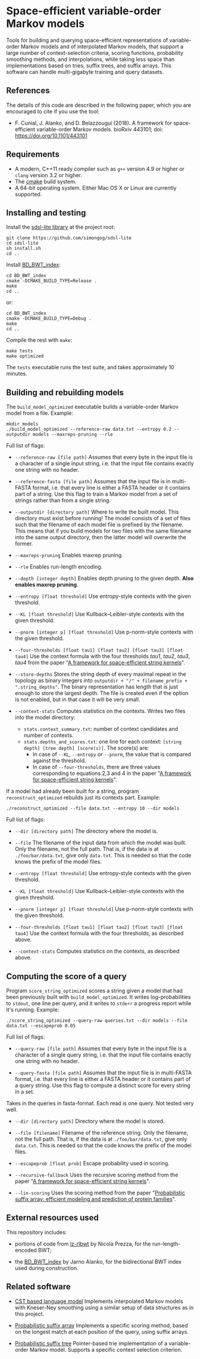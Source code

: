 Space-efficient variable-order Markov models
=========

Tools for building and querying space-efficient representations of variable-order Markov models and of interpolated Markov models, that support a large number of context-selection criteria, scoring functions, probability smoothing methods, and interpolations, while taking less space than implementations based on tries, suffix trees, and suffix arrays. This software can handle multi-gigabyte training and query datasets.

References
------------

The details of this code are described in the following paper, which you are encouraged to cite if you use the tool:

* F. Cunial, J. Alanko, and D. Belazzougui (2018). A framework for space-efficient variable-order Markov models. bioRxiv 443101; doi: https://doi.org/10.1101/443101


Requirements
------------

* A modern, C++11 ready compiler such as `g++` version 4.9 or higher or `clang` version 3.2 or higher.
* The [cmake][cmake] build system.
* A 64-bit operating system. Either Mac OS X or Linux are currently supported.


Installing and testing
------------

Install the [sdsl-lite library](https://github.com/simongog/sdsl-lite) at the project root:

```
git clone https://github.com/simongog/sdsl-lite
cd sdsl-lite
sh install.sh
cd ..
```

Install [BD_BWT_index](https://github.com/jnalanko/BD_BWT_index):

```
cd BD_BWT_index
cmake -DCMAKE_BUILD_TYPE=Release .
make
cd ..
```

or:

```
cd BD_BWT_index
cmake -DCMAKE_BUILD_TYPE=Debug . 
make
cd ..
```

Compile the rest with `make`:

```
make tests
make optimized
```

The `tests` executable runs the test suite, and takes approximately 10 minutes.



Building and rebuilding models
------------

The `build_model_optimized` executable builds a variable-order Markov model from a file. Example:

```
mkdir models
./build_model_optimized --reference-raw data.txt --entropy 0.2 --outputdir models --maxreps-pruning --rle
```

Full list of flags:

* `--reference-raw [file path]` Assumes that every byte in the input file is a character of a single input string, i.e. that the input file contains exactly one string with no header.

* `--reference-fasta [file path]` Assumes that the input file is in multi-FASTA format, i.e. that every line is either a FASTA header or it contains part of a string. Use this flag to train a Markov model from a set of strings rather than from a single string.
    
* `--outputdir [directory path]` Where to write the built model. This directory must exist before running! The model consists of a set of files such that the filename of each model file is prefixed by the filename. This means that if you build models for two files with the same filename into the same output directory, then the latter model will overwrite the former.
     
* `--maxreps-pruning` Enables maxrep pruning.
    
* `--rle` Enables run-length encoding.
    
* `--depth [integer depth]` Enables depth pruning to the given depth. **Also enables maxrep pruning**.
   
* `--entropy [float threshold]` Use entropy-style contexts with the given threshold.
   
* `--KL [float threshold]` Use Kullback–Leibler-style contexts with the given threshold.
    
* `--pnorm [integer p] [float threshold]` Use p-norm-style contexts with the given threshold.
    
* `--four-thresholds [float tau1] [float tau2] [float tau3] [float tau4]` Use the context formula with the four thresholds *tau1*, *tau2*, *tau3*, *tau4* from the paper "[A framework for space-efficient string kernels][KERNELSPAPER]".
    
* `--store-depths` Stores the string depth of every maximal repeat in the topology as binary integers into `outputdir + "/" + filename_prefix + ".string_depths"`. The binary representation has length that is just enough to store the largest depth.    The file is created even if the option is not enabled, but in that case it will be very small.

* `--context-stats` Computes statistics on the contexts. Writes two files into the model directory:
  * `stats.context_summary.txt`: number of context candidates and number of contexts.
  * `stats.depths_and_scores.txt`: one line for each context: `[string depth] [tree depth] [score(s)]`. The score(s) are:
    * In case of `--KL`, `--entropy` or `--pnorm`, the value that is compared against the threshold. 
    * In case of `--four-thresholds`, there are three values corresponding to equations 2,3 and 4 in the paper "[A framework for space-efficient string kernels][KERNELSPAPER]".

If a model had already been built for a string, program `reconstruct_optimized` rebuilds just its contexts part. Example:

```
./reconstruct_optimized --file data.txt --entropy 10 --dir models
```

Full list of flags:

* `--dir [directory path]` The directory where the model is.

* `--file` The filename of the input data from which the model was built. Only the
    filename, not the full path. That is, if the data is at `./foo/bar/data.txt`,
    give only `data.txt`. This is needed so that the code knows the prefix of the 
    model files.
    
* `--entropy [float threshold]` Use entropy-style contexts with the given threshold.
   
* `--KL [float threshold]` Use Kullback–Leibler-style contexts with the given threshold.
    
* `--pnorm [integer p] [float threshold]` Use p-norm-style contexts with the given threshold.
    
* `--four-thresholds [float tau1] [float tau2] [float tau3] [float tau4]` Use the context formula with the four thresholds, as described above.

* `--context-stats` Computes statistics on the contexts, as described above.



Computing the score of a query
---------

Program `score_string_optimized` scores a string given a model that had been previously built with `build_model_optimized`. It writes log-probabilities to `stdout`, one line per query, and it writes to `stderr` a progress report while it's running. Example:

```
./score_string_optimized --query-raw queries.txt --dir models --file data.txt --escapeprob 0.05
```

Full list of flags:

* `--query-raw [file path]` Assumes that every byte in the input file is a character of a single query string, i.e. that the input file contains exactly one string with no header.

* `--query-fasta [file path]` Assumes that the input file is in multi-FASTA format, i.e. that every line is either a FASTA header or it contains part of a query string. Use this flag to compute a distinct score for every string in a set.

Takes in the queries in fasta-format. Each read is one query. Not tested very well.
      
* `--dir [directory path]` Directory where the model is stored.
    
* `--file [filename]` Filename of the reference string. Only the filename, not the full path. 
    That is, if the data is at `./foo/bar/data.txt`, give only `data.txt`. This 
    is needed so that the code knows the prefix of the model files.

* `--escapeprob [float prob]` Escape probability used in scoring.

* `--recursive-fallback` Uses the recursive scoring method from the paper "[A framework for space-efficient string kernels][KERNELSPAPER]".

* `--lin-scoring` Uses the scoring method from the paper "[Probabilistic suffix array: efficient modeling and prediction of protein families][SAPAPER]".


[KERNELSPAPER]: https://link.springer.com/article/10.1007/s00453-017-0286-4 "A framework for space-efficient string kernels"
[SAPAPER]: https://academic.oup.com/bioinformatics/article/28/10/1314/211256 "Probabilistic suffix array: efficient modeling and prediction of protein families"
[PREZZA]: https://github.com/nicolaprezza/lz-rlbwt
[cmake]: http://www.cmake.org/ "CMake tool"

<!---
If there is a problem with some of the flags maybe I updated the flags but forgot
to update this documentation, or maybe I typoed something. In this case please check
the main-function in score_string.cpp to see what the flags really are and how they 
are parsed.    
    
If there is a problem with some of the flags maybe I updated the flags but forgot
to update this documentation, or maybe I typoed something. In this case please check
the main-function in build_model.cpp to see what the flags really are and how they 
are parsed.
-->


External resources used
---------

This repository includes:

* portions of code from [lz-rlbwt][PREZZA] by Nicola Prezza, for the run-length-encoded BWT;

* the [BD_BWT_index](https://github.com/jnalanko/BD_BWT_index) by Jarno Alanko, for the bidirectional BWT index used during construction.


Related software
---------

* [CST based language model](https://github.com/eehsan/cstlm) Implements interpolated Markov models with Kneser-Ney smoothing using a similar setup of data structures as in this project.

* [Probabilistic suffix array](http://community.wvu.edu/~daadjeroh/projects/) Implements a specific scoring method, based on the longest match at each position of the query, using suffix arrays. 

* [Probabilistic suffix tree](http://bejerano.stanford.edu/resources.html) Pointer-based trie implementation of a variable-order Markov model. Supports a specific context selection criterion.
